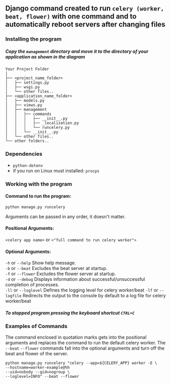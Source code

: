 ## Django command created to run `celery (worker, beat, flower)` with one command and to automatically reboot servers after changing files

### Installing the program

##### Copy the `management` directory and move it to the directory of your application as shown in the diagram

```
Your Project Folder
│
├── <project_name_folder>
│   ├── settings.py
│   ├── wsgi.py
│   └── other files..
├── <application_name_folder>
│   ├── models.py
│   ├── views.py
│   ├── management
│   │   ├── commands
│   │   │   ├── __init__.py
│   │   │   ├── _localization.py
│   │   │   └── runcelery.py
│   │   └── __init__.py
│   └── other files..
└── other folders..
```

### Dependencies
- `python-dotenv`
- if you run on Linux must installed: `procps`

### Working with the program

#### Command to run the program:
```
python manage.py runcelery
```

Arguments can be passed in any order, it doesn't matter.

#### Positional Arguments:
`<celery app name>`
or
`<"full command to run celery worker">`

#### Optional Arguments:
`-h` or `--help` Show help message.<br/>
`-b` or `--beat` Excludes the beat server at startup.<br/>
`-f` or `--flower` Excludes the flower server at startup.<br/>
`-d` or `--debug` Displays information about successful/unsuccessful completion of processes.<br/>
`-ll` or `--loglevel` Defines the logging level for celery worker/beat
`-lf` or `--logfile` Redirects the output to the console by default to a log file for celery worker/beat

##### To stopped program pressing the keyboard shortcut `CTRL+C`

### Examples of Commands
The command enclosed in quotation marks gets into the positional arguments and replaces the command to run the default celery worker.
The `--beat` `--flower` commands fall into the optional arguments and turn off the beat and flower of the server.
```shell script
python manage.py runcelery "celery --app=${CELERY_APP} worker -E \
--hostname=worker-example@%h
--uid=nobody --gid=nogroup \
--loglevel=INFO" --beat --flower
```
